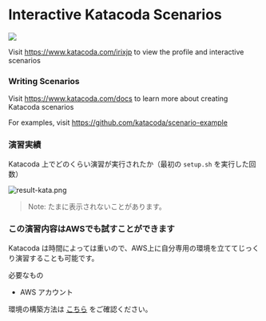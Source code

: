 # Interactive Katacoda Scenarios

[![](http://shields.katacoda.com/katacoda/irixjp/count.svg)](https://www.katacoda.com/irixjp "Get your profile on Katacoda.com")

Visit https://www.katacoda.com/irixjp to view the profile and interactive scenarios

### Writing Scenarios
Visit https://www.katacoda.com/docs to learn more about creating Katacoda scenarios

For examples, visit https://github.com/katacoda/scenario-example


### 演習実績

Katacoda 上でどのくらい演習が実行されたか（最初の `setup.sh` を実行した回数）

![result-kata.png](http://18.182.66.157/kata.png)

> Note: たまに表示されないことがあります。

### この演習内容はAWSでも試すことができます

Katacoda は時間によっては重いので、AWS上に自分専用の環境を立ててじっくり演習することも可能です。

必要なもの

- AWS アカウント

環境の構築方法は [こちら](./materials/99_ec2_setup.md) をご確認ください。

